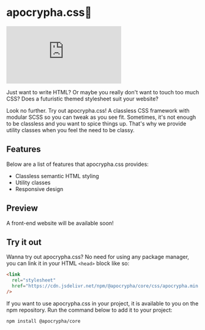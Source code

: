 # apocrypha.css🍷

![GitHub](https://img.shields.io/gitlab/license/BraveeSnow%2Fapocrypha.css?color=ff69b4&style=flat-square&logo=gnu)

Just want to write HTML? Or maybe you really don't want to touch too much CSS?
Does a futuristic themed stylesheet suit your website?

Look no further. Try out apocrypha.css! A classless CSS framework with modular
SCSS so you can tweak as you see fit. Sometimes, it's not enough to be
classless and you want to spice things up. That's why we provide utility classes
when you feel the need to be classy.

## Features

Below are a list of features that apocrypha.css provides:

- Classless semantic HTML styling
- Utility classes
- Responsive design

## Preview

A front-end website will be available soon!

## Try it out

Wanna try out apocrypha.css? No need for using any package manager, you can
link it in your HTML `<head>` block like so:

```html
<link
  rel="stylesheet"
  href="https://cdn.jsdelivr.net/npm/@apocrypha/core/css/apocrypha.min.css"
/>
```

If you want to use apocrypha.css in your project, it is available to you on the
npm repository. Run the command below to add it to your project:

`npm install @apocrypha/core`
